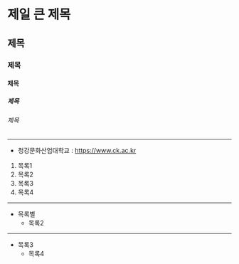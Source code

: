 # 제일 큰 제목
## 제목 
### 제목
#### 제목
##### 제목
###### 제목

 * * *

- 청강문화산업대학교 : <https://www.ck.ac.kr>

1. 목록1
2. 목록2
4. 목록3
3. 목록4 

 ***

* 목록별
  * 목록2

 - - -

- 목록3
  - 목록4

